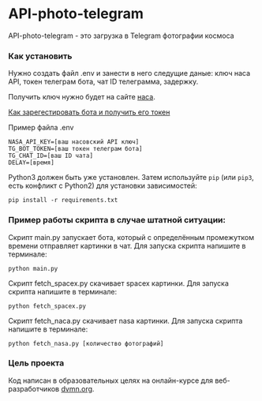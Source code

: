 # API-photo-telegram
API-photo-telegram - это загрузка в Telegram фотографии космоса

### Как установить

Нужно создать файл .env и занести в него следущие даные: ключ наса API, токен телеграм бота, чат ID телеграмма, задержку.

Получить ключ нужно будет на сайте [наса](https://api.nasa.gov).

[Как зарегестировать бота и получить его токен](https://way23.ru/регистрация-бота-в-telegram.html)

Пример файла .env
```
NASA_API_KEY=[ваш насовский API ключ]
TG_BOT_TOKEN=[ваш токен телеграм бота]
TG_CHAT_ID=[ваш ID чата]
DELAY=[время]
```

Python3 должен быть уже установлен. 
Затем используйте `pip` (или `pip3`, есть конфликт с Python2) для установки зависимостей:
```
pip install -r requirements.txt
```

### Пример работы скрипта в случае штатной ситуации:
Скрипт main.py запускает бота, который с определённым промежутком времени отправляет картинки в чат.
Для запуска скрипта напишите в терминале: 
```
python main.py
```

Скрипт fetch_spacex.py скачивает spacex картинки.
Для запуска скрипта напишите в терминале: 
```
python fetch_spacex.py
```

Скрипт fetch_naca.py скачивает nasa картинки.
Для запуска скрипта напишите в терминале: 
```
python fetch_nasa.py [количество фотографий]
```

### Цель проекта

Код написан в образовательных целях на онлайн-курсе для веб-разработчиков [dvmn.org](https://dvmn.org/).
